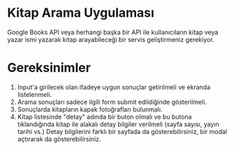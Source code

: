 # Kitap Arama Uygulaması

Google Books API veya herhangi başka bir API ile kullanıcıların kitap veya yazar ismi yazarak kitap arayabileceği bir servis geliştirmeniz gerekiyor.

# Gereksinimler

1. Input'a girilecek olan ifadeye uygun sonuçlar getirilmeli ve ekranda listelenmeli.
2. Arama sonuçları sadece ilgili form submit edildiğinde gösterilmeli.
3. Sonuçlarda kitapların kapak fotoğrafları bulunmalı.
4. Kitap listesinde "detay" adında bir buton olmalı ve bu butona tıklandığında kitap ile alakalı detay bilgiler verilmeli (sayfa sayısı, yayın tarihi vs.) Detay bilgilerini farklı bir sayfada da gösterebilirsiniz, bir modal açtırarak da gösterebilirsiniz.
